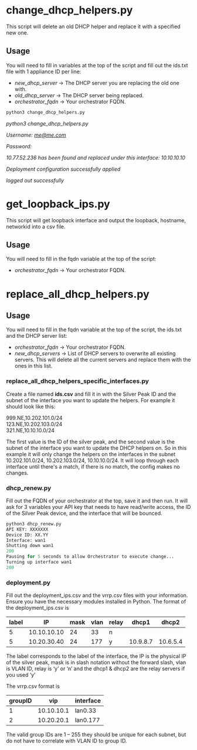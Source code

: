# change_dhcp_helpers.py
This script will delete an old DHCP helper and replace it with a specified new one.

## Usage
You will need to fill in variables at the top of the script and fill out the ids.txt file with 1 appliance ID per line:

- *new_dhcp_server* -> The DHCP server you are replacing the old one with.
- *old_dhcp_server* -> The DHCP server being replaced.
- *orchestrator_fqdn* -> Your orchestrator FQDN.

```python
python3 change_dhcp_helpers.py
```

*python3 change_dhcp_helpers.py*

*Username: me@me.com*

*Password:*

*10.77.52.236 has been found and replaced under this interface: 10.10.10.10*

*Deployment configuration successfully applied*

*logged out successfully*

# get_loopback_ips.py

This script will get loopback interface and output the loopback, hostname, networkid into a csv file.

## Usage
You will need to fill in the fqdn variable at the top of the script:

- *orchestrator_fqdn* -> Your orchestrator FQDN.

# replace_all_dhcp_helpers.py

## Usage
You will need to fill in the fqdn variable at the top of the script, the ids.txt and the DHCP server list:

- *orchestrator_fqdn* -> Your orchestrator FQDN.
- *new_dhcp_servers* -> List of DHCP servers to overwrite all existing servers. This will delete all the current servers and replace them with the ones in this list.

### replace_all_dhcp_helpers_specific_interfaces.py ##
Create a file named **ids.csv** and fill it in with the Silver Peak ID and the subnet of the interface you want to update the helpers.
For example it should look like this:

999.NE,10.202.101.0/24  
123.NE,10.202.103.0/24  
321.NE,10.10.10.0/24  

The first value is the ID of the silver peak, and the second value is the subnet of the interface you want to update the DHCP helpers on. So in this example it will only change the helpers on the interfaces in the subnet 10.202.101.0/24, 10.202.103.0/24, 10.10.10.0/24. It will loop through each interface until there's a match, if there is no match, the config makes no changes.


### dhcp_renew.py ##
Fill out the FQDN of your orchestrator at the top, save it and then run. It will ask for 3 variables your API key that needs to have read/write access, the ID of the Silver Peak device, and the interface that will be bounced.

```python
python3 dhcp_renew.py
API KEY: XXXXXXX
Device ID: XX.YY
Interface: wan1
Shutting down wan1
200
Pausing for 5 seconds to allow Orchestrator to execute change...
Turning up interface wan1
200
```

### deployment.py 
Fill out the deployment_ips.csv and the vrrp.csv files with your information. Ensure you have the necessary modules installed in Python. The format of the deployment_ips.csv is 

| label  | IP | mask  | vlan | relay | dhcp1 | dhcp2 |
| ------------- | ------------- | ------------- | ------------- | ------------- | ------------- | ------------- |
| 5 | 10.10.10.10 | 24 | 33 | n | |
| 5 | 10.20.30.40 | 24 | 177 | y | 10.9.8.7 | 10.6.5.4 |

The label corresponds to the label of the interface, the IP is the physical IP of the silver peak, mask is in slash notation without the forward slash, vlan is VLAN ID, relay is ‘y’ or ‘n’ and the dhcp1 & dhcp2 are the relay servers if you used ‘y’

The vrrp.csv format is 

| groupID  | vip | interface | 
| ------------- | ------------- | ------------- | 
|1 | 10.10.10.1 | lan0.33 |
| 2 | 10.20.20.1 | lan0.177 |

The valid group IDs are 1 – 255 they should be unique for each subnet, but do not have to correlate with VLAN ID to group ID.